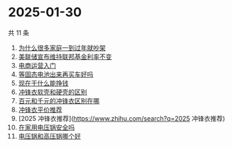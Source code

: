 # 2025-01-30

共 11 条

<!-- BEGIN ZHIHUSEARCH -->
<!-- 最后更新时间 Thu Jan 30 2025 10:06:31 GMT+0800 (China Standard Time) -->
1. [为什么很多家庭一到过年就吵架](https://www.zhihu.com/search?q=为什么很多家庭一到过年就吵架)
1. [美联储宣布维持联邦基金利率不变](https://www.zhihu.com/search?q=美联储宣布维持联邦基金利率不变)
1. [电商运营入门](https://www.zhihu.com/search?q=电商运营入门)
1. [等固态电池出来再买车好吗](https://www.zhihu.com/search?q=等固态电池出来再买车好吗)
1. [现在干什么能挣钱](https://www.zhihu.com/search?q=现在干什么能挣钱)
1. [冲锋衣软壳和硬壳的区别](https://www.zhihu.com/search?q=冲锋衣软壳和硬壳的区别)
1. [百元和千元的冲锋衣区别在哪](https://www.zhihu.com/search?q=百元和千元的冲锋衣区别在哪)
1. [冲锋衣平价推荐](https://www.zhihu.com/search?q=冲锋衣平价推荐)
1. [2025 冲锋衣推荐](https://www.zhihu.com/search?q=2025 冲锋衣推荐)
1. [在家用电压锅安全吗](https://www.zhihu.com/search?q=在家用电压锅安全吗)
1. [电压锅和高压锅哪个好](https://www.zhihu.com/search?q=电压锅和高压锅哪个好)
<!-- END ZHIHUSEARCH -->
